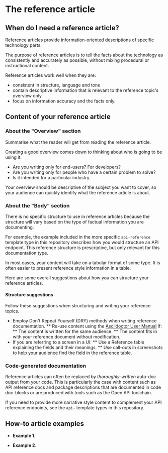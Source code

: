 # The reference article

## When do I need a reference article?

Reference articles provide information-oriented descriptions of specific technology parts.

The purpose of reference articles is to tell the facts about the technology as consistently and accurately as possible, without mixing procedural or instructional content.

Reference articles work well when they are:

* consistent in structure, language and tone
* contain descriptive information that is relevant to the reference topic's overview only
* focus on information accuracy and the facts only.

## Content of your reference article

### About the "Overview" section

Summarise what the reader will get from reading the reference article.

Creating a good overview comes down to thinking about who is going to be using it:

* Are you writing only for end-users? For developers?
* Are you writing only for people who have a certain problem to solve?
* Is it intended for a particular industry.

Your overview should be descriptive of the subject you want to cover, so your audience can quickly identify what the reference article is about.

### About the "Body" section

There is no specific structure to use in reference articles because the structure will vary based on the type of factual information you are documenting.

For example, the example included in the more specific `api-reference` template type in this repository describes how you would structure an API endpoint.
This reference structure is prescriptive, but only relevant for this documentation type.

In most cases, your content will take on a tabular format of some type.
It is often easier to present reference style information in a table.

Here are some overall suggestions about how you can structure your reference articles.

#### Structure suggestions

Follow these suggestions when structuring and writing your reference topics.

* Employ Don't Repeat Yourself (DRY) methods when writing reference documentation.
** Re-use content using the [Asciidoctor User Manual](https://asciidoctor.org/docs/user-manual/#include-directive[Asciidoctor%20Include%20Directive]) if:
** The content is written for the same audience.
** The content fits in with your reference document without modification.
* If you are referring to a screen in a UI:
** Use a Reference table explaining the fields and their meanings.
** Use call-outs in screenshots to help your audience find the field in the reference table.

### Code-generated documentation

Reference articles can often be replaced by _thoroughly-written_ auto-doc output from your code.
This is particularly the case with content such as API reference docs and package descriptions that are documented in code doc-blocks or are produced with tools such as the Open API toolchain.

If you need to provide more narrative style content to complement your API reference endpoints, see the `api-` template types in this repository.

## How-to article examples

* **Example 1**.

* **Example 2**.
